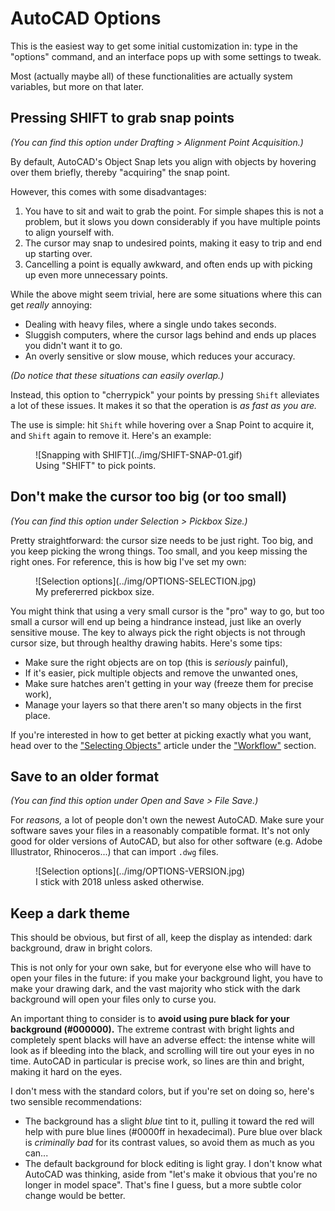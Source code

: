 # AutoCAD Options

This is the easiest way to get some initial customization in: type in the "options" command, and an interface pops up with some settings to tweak.

Most (actually maybe all) of these functionalities are actually system variables, but more on that later.

## Pressing SHIFT to grab snap points

_(You can find this option under Drafting > Alignment Point Acquisition.)_

By default, AutoCAD's Object Snap lets you align with objects by hovering over them briefly, thereby "acquiring" the snap point.

However, this comes with some disadvantages:

1. You have to sit and wait to grab the point. For simple shapes this is not a problem, but it slows you down considerably if you have multiple points to align yourself with.  
2. The cursor may snap to undesired points, making it easy to trip and end up starting over.  
3. Cancelling a point is equally awkward, and often ends up with picking up even more unnecessary points.

While the above might seem trivial, here are some situations where this can get _really_ annoying:

- Dealing with heavy files, where a single undo takes seconds.  
- Sluggish computers, where the cursor lags behind and ends up places you didn't want it to go.  
- An overly sensitive or slow mouse, which reduces your accuracy.

_(Do notice that these situations can easily overlap.)_

Instead, this option to "cherrypick" your points by pressing `Shift` alleviates a lot of these issues. It makes it so that the operation is _as fast as you are._

The use is simple: hit `Shift` while hovering over a Snap Point to acquire it, and `Shift` again to remove it. Here's an example:

<figure markdown="span">
  ![Snapping with SHIFT](../img/SHIFT-SNAP-01.gif)
  <figcaption>Using "SHIFT" to pick points.</figcaption>
</figure>

## Don't make the cursor too big (or too small)

_(You can find this option under Selection > Pickbox Size.)_

Pretty straightforward: the cursor size needs to be just right. Too big, and you keep picking the wrong things. Too small, and you keep missing the right ones. For reference, this is how big I've set my own:

<figure markdown="span">
  ![Selection options](../img/OPTIONS-SELECTION.jpg)
  <figcaption>My prefererred pickbox size.</figcaption>
</figure>

You might think that using a very small cursor is the "pro" way to go, but too small a cursor will end up being a hindrance instead, just like an overly sensitive mouse. The key to always pick the right objects is not through cursor size, but through healthy drawing habits. Here's some tips:

- Make sure the right objects are on top (this is _seriously_ painful),  
- If it's easier, pick multiple objects and remove the unwanted ones,  
- Make sure hatches aren't getting in your way (freeze them for precise work),  
- Manage your layers so that there aren't so many objects in the first place.

If you're interested in how to get better at picking exactly what you want, head over to the ["Selecting Objects"](../workflow/selection.md) article under the ["Workflow"](../workflow/index.md) section.

## Save to an older format

_(You can find this option under Open and Save > File Save.)_

For _reasons,_ a lot of people don't own the newest AutoCAD. Make sure your software saves your files in a reasonably compatible format. It's not only good for older versions of AutoCAD, but also for other software (e.g. Adobe Illustrator, Rhinoceros...) that can import `.dwg` files.

<figure markdown="span">
  ![Selection options](../img/OPTIONS-VERSION.jpg)
  <figcaption>I stick with 2018 unless asked otherwise.</figcaption>
</figure>

## Keep a dark theme

This should be obvious, but first of all, keep the display as intended: dark background, draw in bright colors. 

This is not only for your own sake, but for everyone else who will have to open your files in the future: if you make your background light, you have to make your drawing dark, and the vast majority who stick with the dark background will open your files only to curse you.

An important thing to consider is to **avoid using pure black for your background (#000000).** The extreme contrast with bright lights and completely spent blacks will have an adverse effect: the intense white will look as if bleeding into the black, and scrolling will tire out your eyes in no time. AutoCAD in particular is precise work, so lines are thin and bright, making it hard on the eyes.

I don't mess with the standard colors, but if you're set on doing so, here's two sensible recommendations:

- The background has a slight _blue_ tint to it, pulling it toward the red will help with pure blue lines (#0000ff in hexadecimal). Pure blue over black is _criminally bad_ for its contrast values, so avoid them as much as you can...  
- The default background for block editing is light gray. I don't know what AutoCAD was thinking, aside from "let's make it obvious that you're no longer in model space". That's fine I guess, but a more subtle color change would be better.